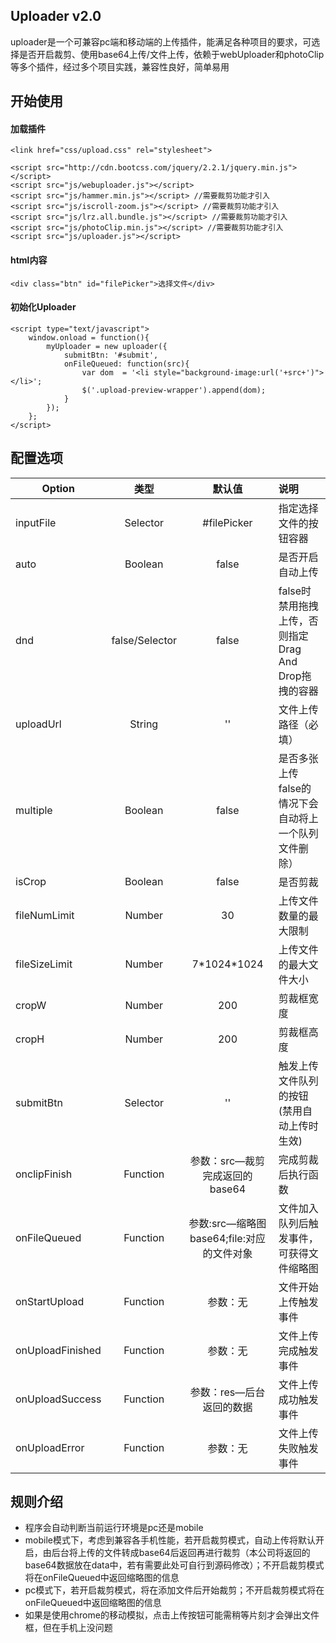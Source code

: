 ## Uploader v2.0
uploader是一个可兼容pc端和移动端的上传插件，能满足各种项目的要求，可选择是否开启裁剪、使用base64上传/文件上传，依赖于webUploader和photoClip等多个插件，经过多个项目实践，兼容性良好，简单易用
## 开始使用
#### 加载插件

```
<link href="css/upload.css" rel="stylesheet">

<script src="http://cdn.bootcss.com/jquery/2.2.1/jquery.min.js"></script>
<script src="js/webuploader.js"></script>
<script src="js/hammer.min.js"></script> //需要裁剪功能才引入
<script src="js/iscroll-zoom.js"></script> //需要裁剪功能才引入
<script src="js/lrz.all.bundle.js"></script> //需要裁剪功能才引入
<script src="js/photoClip.min.js"></script> //需要裁剪功能才引入
<script src="js/uploader.js"></script>
```
#### html内容
```
<div class="btn" id="filePicker">选择文件</div>
```
#### 初始化Uploader

```
<script type="text/javascript">
    window.onload = function(){
        myUploader = new uploader({
            submitBtn: '#submit',
            onFileQueued: function(src){
            	var dom  = '<li style="background-image:url('+src+')"></li>';
            	$('.upload-preview-wrapper').append(dom);
            }    			
        });
	};
</script>
```

## 配置选项

| Option | 类型 | 默认值 | 说明 |
| ------------- |:-------------:|:-------------:| :-------------|
inputFile | Selector | #filePicker | 指定选择文件的按钮容器 |
auto | Boolean | false | 是否开启自动上传 |
dnd | false/Selector | false | false时禁用拖拽上传，否则指定Drag And Drop拖拽的容器 |
uploadUrl | String | '' | 文件上传路径（必填） |
multiple | Boolean | false | 是否多张上传  false的情况下会自动将上一个队列文件删除） |
isCrop | Boolean | false | 是否剪裁 |
fileNumLimit | Number | 30 | 上传文件数量的最大限制 |
fileSizeLimit | Number | 7\*1024\*1024 | 上传文件的最大文件大小 |
cropW | Number | 200 | 剪裁框宽度 |
cropH | Number | 200 | 剪裁框高度 |
submitBtn | Selector | '' | 触发上传文件队列的按钮(禁用自动上传时生效) |
onclipFinish | Function | 参数：src—裁剪完成返回的base64 | 完成剪裁后执行函数
onFileQueued | Function | 参数:src—缩略图base64;file:对应的文件对象 |  文件加入队列后触发事件，可获得文件缩略图
onStartUpload | Function | 参数：无 | 文件开始上传触发事件
onUploadFinished | Function | 参数：无 | 文件上传完成触发事件
onUploadSuccess | Function | 参数：res—后台返回的数据 | 文件上传成功触发事件
onUploadError | Function | 参数：无 | 文件上传失败触发事件
## 规则介绍
-  程序会自动判断当前运行环境是pc还是mobile
-  mobile模式下，考虑到兼容各手机性能，若开启裁剪模式，自动上传将默认开启，由后台将上传的文件转成base64后返回再进行裁剪（本公司将返回的base64数据放在data中，若有需要此处可自行到源码修改）；不开启裁剪模式将在onFileQueued中返回缩略图的信息
-  pc模式下，若开启裁剪模式，将在添加文件后开始裁剪；不开启裁剪模式将在onFileQueued中返回缩略图的信息
-  如果是使用chrome的移动模拟，点击上传按钮可能需稍等片刻才会弹出文件框，但在手机上没问题


